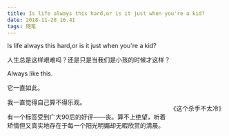 ```yaml
---
title: Is life always this hard,or is it just when you're a kid?
date: 2018-11-28 16.41
tags: 随笔
---
```


Is life always this hard,or is it just when you're a kid?

人生总是这样艰难吗？还是只是当我们是小孩的时候才这样？ 

Always like this. 

它一直如此。

<p style="float:right">《这个杀手不太冷》</p>

我一直觉得自己算不得乐观。

有一个标签受到广大90后的好评——丧。算不上绝望，听着矫情但又真实地存在于每一个阳光明媚却无暇欣赏的清晨。

